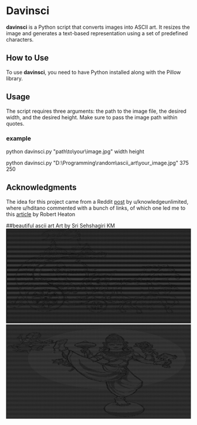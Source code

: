 # Davinsci


**davinsci** is a Python script that converts images into ASCII art. It resizes the image and generates a text-based representation using a set of predefined characters.

## How to Use

To use **davinsci**, you need to have Python installed along with the Pillow library. 

## Usage

The script requires three arguments: the path to the image file, the desired width, and the desired height. Make sure to pass the image path within quotes.

### example 
python davinsci.py "path\to\your\image.jpg" width height

python davinsci.py "D:\Programming\random\ascii_art\your_image.jpg" 375 250

## Acknowledgments

The idea for this project came from a Reddit [post](https://www.reddit.com/r/learnprogramming/comments/g9zp9i/where_can_i_find_ideas_or_projects_to_work_on/) by u/knowledgeunlimited, where u/hditano commented with a bunch of links, of which one led me to this [article](https://robertheaton.com/2018/06/12/programming-projects-for-advanced-beginners-ascii-art/) by Robert Heaton 

##beautiful ascii art
Art by Sri Sehshagiri KM
![sarathi](images/sarathiascii.jpg)
![trivikrama](images/trivikramaascii.jpg)

